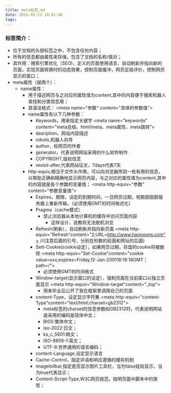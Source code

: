 ```yaml
---
title: meta标签.md
date: 2015-03-23 14:41:48
tags:
---
```


###  标签简介：


- 位于文档的头部<head>标签之中，不包含任何内容；
- 所有的信息都由属性来存储，包含了文档的名称/值对；
- 其作用：搜索引擎优化（SEO)，定义的页面使用语言，自动刷新并指向新的页面，实现页面转换时的动态效果，控制页面缓冲，网页定级评价，控制网页显示的窗口；
- meta属性（就两个）：
	- name属性：
		- 用于描述网页与之对应的属性值为content,其中的内容便于搜索机器人查找和分类信息用；
		- 其语法格式：
					<meta name="参数“ content="具体的参数值">
		- name属性有以下几种参数：
			- Keywords，用来指定关键字
					<meta name="keywords" content="meta总结、html/meta、meta属性、meta跳转”>
			- desription，网站内容描述
			- robots,机器人向导
			- author，标网页的作者
			- generator，代表说明网站采用的什么软件制作
			- COPYRIGHT,版权信息
			- revisit-after,代表网站征文，7days代表7天
		- http-equiv,相当于文件头作用，可以向浏览器传回一些有用的信息，以帮助正确和精确地显示网页内容，与之对应的属性值为content,其中的内容就是各个参数的变量值；
					<meta http-equiv="参数" content="参数变量值”>
			- Expires，期限，设定的到期时间，一旦网页过期，呢额胆固醇服务器上重新传输。（必须使用GMT的时间格式化）
			- Pragma（cache模式）
				- 禁止浏览器从本地计算机的缓存中访问页面内容
						<meta http-equiv="Refresh" content="no-cache">
					- 这样设计，说教将无法脱机浏览
			- Refresh(刷新），自动刷新并指向新页面
					<meta http-equiv="Refresh"content="2;URL=http://www.haorooms.com"> //(注意后面的引号，分别在秒数的前面和网址的后面)
			- Sett-Cookie(cookie设定），如果网页过期，存盘的cookie将被删除
					<meta http-equiv="Set-Cookie"content="cookie value=xxx;expires=Friday,12-Jan-200118:18:18GMT；path=/">
				- 必须使用GMT的时间格式
			- Window-target(显示窗口的设定），强制页面在当前窗口以独立页面显示
					<meta http-equiv="Window-target"content="_top"> 
				- 用来毕业后公开了我在框架里调用自己的页面
			- content-Type，设定显示字符集
					<meta http-equiv="content-Type"content="text/html;charset=gb2312">
				- meta标签的charset的信息参数如GB2312时，代表说明网站是采用的编码是简体中文；
				- BIG5:繁体中文；
				- iso-2022:日文；
				- ks_c_5601:韩文；
				- ISO-8859-1:英文；
				- UTF-8:世界通用的语言编码；
			- content-Language,设定显示语言
					<meta http-equiv="Content-Language" content="zh-cn"/>
			- Cache-Control，指定评语和响应遵循的缓存机制
			- imagetollbar,指定是否显示图片工具栏，当为false娃给显示，当为true代表显示；
			- Content-Script-Type,W3C网页规范，指明页面中脚本中的类型；